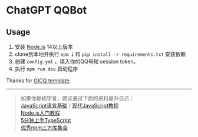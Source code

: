 # ChatGPT QQBot

## Usage

1. 安装 [Node.js](https://nodejs.org/) 14以上版本  
2. clone到本地并执行 `npm i` 和 `pip install -r requirements.txt` 安装依赖
3. 创建 `config.yml` ，填入你的QQ号和 session token。
4. 执行 `npm run dev` 启动程序

Thanks for [OICQ template](https://github.com/takayama-lily/oicq-template).

----

> 如果你是初学者，建议通过下面的资料提升自己：  
[JavaScript语言基础](https://developer.mozilla.org/zh-CN/docs/Web/JavaScript) / [现代JavaScript教程](https://zh.javascript.info)  
[Node.js入门教程](http://nodejs.cn/learn)  
[5分钟上手TypeScript](https://www.tslang.cn/docs/handbook/typescript-in-5-minutes.html)  
[优秀npm三方库集合](https://github.com/sindresorhus/awesome-nodejs)  
